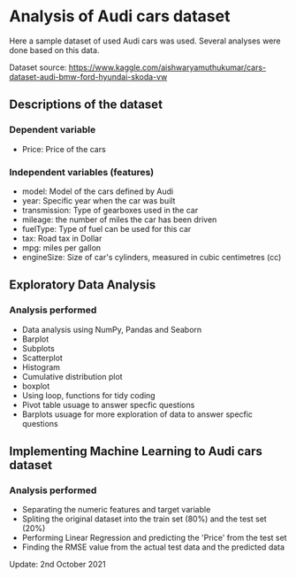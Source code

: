 # Analysis of Audi cars dataset
Here a sample dataset of used Audi cars was used. Several analyses were done based on this data.

Dataset source: https://www.kaggle.com/aishwaryamuthukumar/cars-dataset-audi-bmw-ford-hyundai-skoda-vw

## Descriptions of the dataset
### Dependent variable
- Price: Price of the cars

### Independent variables (features)
- model: Model of the cars defined by Audi
- year: Specific year when the car was built
- transmission: Type of gearboxes used in the car
- mileage: the number of miles the car has been driven
- fuelType: Type of fuel can be used for this car
- tax: Road tax in Dollar
- mpg: miles per gallon
- engineSize: Size of car's cylinders, measured in cubic centimetres (cc)

## Exploratory Data Analysis
### Analysis performed
- Data analysis using NumPy, Pandas and Seaborn
- Barplot
- Subplots
- Scatterplot
- Histogram
- Cumulative distribution plot
- boxplot
- Using loop, functions for tidy coding
- Pivot table usuage to answer specfic questions
- Barplots usuage for more exploration of data to answer specfic questions 

## Implementing Machine Learning to Audi cars dataset

### Analysis performed
- Separating the numeric features and target variable
- Spliting the original dataset into the train set (80%) and the test set (20%)
- Performing Linear Regression and predicting the 'Price' from the test set
- Finding the RMSE value from the actual test data and the predicted data

Update: 2nd October 2021
